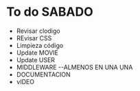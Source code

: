 # To do SABADO
- Revisar clodigo
- REvisar CSS
- Limpieza código
- Update MOVIE
- Update USER 
- MIDDLEWARE --ALMENOS EN UNA UNA 
- DOCUMENTACION
- vIDEO
